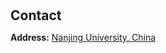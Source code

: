 <h1 id="contact"></h1>

<h2 style="margin: 30px 0px 10px;">Contact</h2>

<p><strong>Address:</strong> <a href="https://www.google.com/maps/place/%E5%8D%97%E4%BA%AC%E5%A4%A7%E5%AD%A6%E4%BB%99%E6%9E%97%E6%A0%A1%E5%8C%BA/@32.11579,118.9565997,17z/data=!3m1!4b1!4m7!3m6!1s0x35b5e95673c6722b:0x2e5663eafb44b003!4b1!8m2!3d32.11579!4d118.95918!16s%2Fg%2F11p5v3xsx9?entry=ttu">Nanjing University, China</a>
<br />
<!--<strong>Office Location:</strong> Centre de Nanosciences et de Nanotechnologies>-->
<!--<strong>Email:</strong> <email>song.chen (at) spin-ion.com</email>-->
<!-- <strong>Phone:</strong> </p> -->
<!-- <p style="text-align: left;"><iframe src="https://docs.google.com/forms/d/e/1FAIpQLSeFJTf6Nq_juYt4YNHpMSA5JOIDjsyAG3BjNEWdyAJfhfO11w/viewform?embedded=true&hl=en" width="640" scrolling="no" height="780" frameborder="0" marginheight="0" marginwidth="0">Loading…</iframe></p> -->